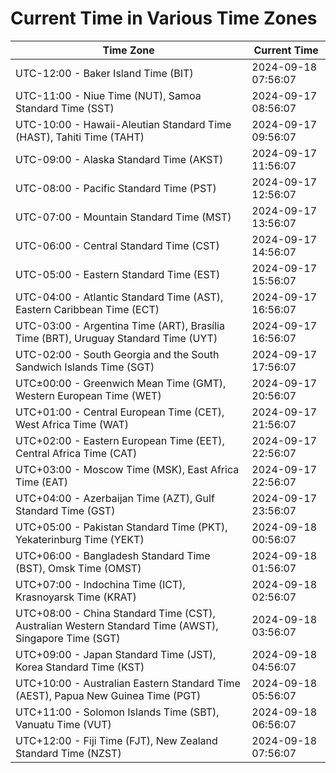 # Current Time in Various Time Zones

| Time Zone | Current Time |
|-----------|--------------|
| UTC-12:00 - Baker Island Time (BIT) | 2024-09-18 07:56:07 |
| UTC-11:00 - Niue Time (NUT), Samoa Standard Time (SST) | 2024-09-17 08:56:07 |
| UTC-10:00 - Hawaii-Aleutian Standard Time (HAST), Tahiti Time (TAHT) | 2024-09-17 09:56:07 |
| UTC-09:00 - Alaska Standard Time (AKST) | 2024-09-17 11:56:07 |
| UTC-08:00 - Pacific Standard Time (PST) | 2024-09-17 12:56:07 |
| UTC-07:00 - Mountain Standard Time (MST) | 2024-09-17 13:56:07 |
| UTC-06:00 - Central Standard Time (CST) | 2024-09-17 14:56:07 |
| UTC-05:00 - Eastern Standard Time (EST) | 2024-09-17 15:56:07 |
| UTC-04:00 - Atlantic Standard Time (AST), Eastern Caribbean Time (ECT) | 2024-09-17 16:56:07 |
| UTC-03:00 - Argentina Time (ART), Brasília Time (BRT), Uruguay Standard Time (UYT) | 2024-09-17 16:56:07 |
| UTC-02:00 - South Georgia and the South Sandwich Islands Time (SGT) | 2024-09-17 17:56:07 |
| UTC±00:00 - Greenwich Mean Time (GMT), Western European Time (WET) | 2024-09-17 20:56:07 |
| UTC+01:00 - Central European Time (CET), West Africa Time (WAT) | 2024-09-17 21:56:07 |
| UTC+02:00 - Eastern European Time (EET), Central Africa Time (CAT) | 2024-09-17 22:56:07 |
| UTC+03:00 - Moscow Time (MSK), East Africa Time (EAT) | 2024-09-17 22:56:07 |
| UTC+04:00 - Azerbaijan Time (AZT), Gulf Standard Time (GST) | 2024-09-17 23:56:07 |
| UTC+05:00 - Pakistan Standard Time (PKT), Yekaterinburg Time (YEKT) | 2024-09-18 00:56:07 |
| UTC+06:00 - Bangladesh Standard Time (BST), Omsk Time (OMST) | 2024-09-18 01:56:07 |
| UTC+07:00 - Indochina Time (ICT), Krasnoyarsk Time (KRAT) | 2024-09-18 02:56:07 |
| UTC+08:00 - China Standard Time (CST), Australian Western Standard Time (AWST), Singapore Time (SGT) | 2024-09-18 03:56:07 |
| UTC+09:00 - Japan Standard Time (JST), Korea Standard Time (KST) | 2024-09-18 04:56:07 |
| UTC+10:00 - Australian Eastern Standard Time (AEST), Papua New Guinea Time (PGT) | 2024-09-18 05:56:07 |
| UTC+11:00 - Solomon Islands Time (SBT), Vanuatu Time (VUT) | 2024-09-18 06:56:07 |
| UTC+12:00 - Fiji Time (FJT), New Zealand Standard Time (NZST) | 2024-09-18 07:56:07 |
